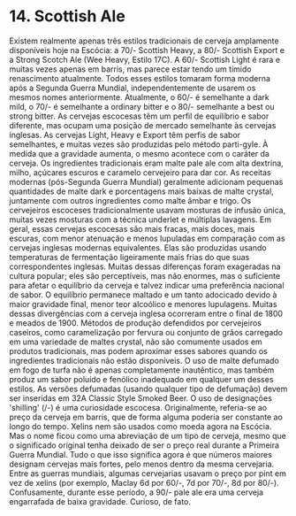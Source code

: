 # 14. Scottish Ale

Existem realmente apenas três estilos tradicionais de cerveja amplamente disponíveis hoje na Escócia: a 70/- Scottish Heavy, a 80/- Scottish Export e a Strong Scotch Ale (Wee Heavy, Estilo 17C). A 60/- Scottish Light é rara e muitas vezes apenas em barris, mas parece estar tendo um tímido renascimento atualmente. Todos esses estilos tomaram forma moderna após a Segunda Guerra Mundial, independentemente de usarem os mesmos nomes anteriormente. Atualmente, o 60/- é semelhante a dark mild, o 70/- é semelhante a ordinary bitter e o 80/- semelhante a best ou strong bitter. As cervejas escocesas têm um perfil de equilíbrio e sabor diferente, mas ocupam uma posição de mercado semelhante às cervejas inglesas. As cervejas Light, Heavy e Export têm perfis de sabor semelhantes, e muitas vezes são produzidas pelo método parti-gyle. À medida que a gravidade aumenta, o mesmo acontece com o caráter da cerveja. Os ingredientes tradicionais eram malte pale ale com alta dextrina, milho, açúcares escuros e caramelo cervejeiro para dar cor. As receitas modernas (pós-Segunda Guerra Mundial) geralmente adicionam pequenas quantidades de malte dark e porcentagens mais baixas de malte crystal, juntamente com outros ingredientes como malte âmbar e trigo. Os cervejeiros escoceses tradicionalmente usavam mosturas de infusão única, muitas vezes mosturas com a técnica underlet e múltiplas lavagens. Em geral, essas cervejas escocesas são mais fracas, mais doces, mais escuras, com menor atenuação e menos lupuladas em comparação com as cervejas inglesas modernas equivalentes. Elas são produzidas usando temperaturas de fermentação ligeiramente mais frias do que suas correspondentes inglesas. Muitas dessas diferenças foram exageradas na cultura popular; eles são perceptíveis, mas não enormes, mas o suficiente para afetar o equilíbrio da cerveja e talvez indicar uma preferência nacional de sabor. O equilíbrio permanece maltado e um tanto adocicado devido à maior gravidade final, menor teor alcoólico e menores lupulagens. Muitas dessas divergências com a cerveja inglesa ocorreram entre o final de 1800 e meados de 1900. Métodos de produção defendidos por cervejeiros caseiros, como caramelização por fervura ou conjunto de grãos carregado em uma variedade de maltes crystal, não são comumente usados em produtos tradicionais, mas podem aproximar esses sabores quando os ingredientes tradicionais não estão disponíveis. O uso de malte defumado em fogo de turfa não é apenas completamente inautêntico, mas também produz um sabor poluído e fenólico inadequado em qualquer um desses estilos. As versões defumadas (usando qualquer tipo de defumação) devem ser inseridas em 32A Classic Style Smoked Beer. O uso de designações 'shilling' (/-) é uma curiosidade escocesa. Originalmente, referia-se ao preço da cerveja em barris, que de forma alguma poderia ser constante ao longo do tempo. Xelins nem são usados como moeda agora na Escócia. Mas o nome ficou como uma abreviação de um tipo de cerveja, mesmo que o significado original tenha deixado de ser o preço real durante a Primeira Guerra Mundial. Tudo o que isso significa agora é que números maiores designam cervejas mais fortes, pelo menos dentro da mesma cervejaria. Entre as guerras mundiais, algumas cervejarias usavam o preço por pint em vez de xelins (por exemplo, Maclay 6d por 60/-, 7d por 70/-, 8d por 80/-). Confusamente, durante esse período, a 90/- pale ale era uma cerveja engarrafada de baixa gravidade. Curioso, de fato.
